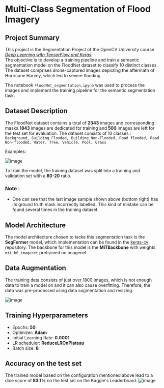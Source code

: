 # Multi-Class Segmentation of Flood Imagery

## Project Summary

This project is the Segmentation Project of the OpenCV University course [_Deep Learning with TensorFlow and Keras_](https://opencv.org/university/deep-learning-with-tensorflow-keras/?srsltid=AfmBOor6TFbg3fgao3lfzY5EIBo3GTuRqpwvra6nrZBQpmDMZ8B7ZcGY).<br>
The objective is to develop a training pipeline and train a semantic segmentation model on the FloodNet dataset to classify 10 distinct classes. The dataset comprises drone-captured images depicting the aftermath of Hurricane Harvey, which led to severe flooding. 

The notebook `FloodNet_segmentation.ipynb` was used to process the images and implement the training pipeline for the semantic segmentation task.

## Dataset Description

The FloodNet dataset contains a total of __2343__ images and corresponding masks.__1843__ images are dedicated for training and __500__ images are left for the test set for evaluation.
The dataset consists of 10 classes : <br>
`Background, Building Flooded, Building Non-Flooded, Road flooded, Road Non-flooded, Water, Tree, Vehicle, Pool, Grass ` <br>

Examples:<br>

![image](https://github.com/user-attachments/assets/6461d545-a1a9-4191-ab2b-f2b9fd1c608f)

To train the model, the training dataset was split into a training and validation set with a __80-20__ ratio.

### Note :

- One can see that the last image sample shown above (bottom right) has its ground truth mask incorrectly labelled. This kind of mistake can be found several times in the training dataset.

## Model Architecture

The model architecture chosen to tacke this segmentation task is the __SegFormer__ model, which implementation can be found in the [keras-cv](https://github.com/keras-team/keras-cv) repository.
The backbone for this model is the __MiTBackbone__ with weights `mit_b0_imagenet` pretrained on imagenet. <br>

## Data Augmentation

The training data consists of just over 1800 images, which is not enough data to train a model on and it can also cause overfitting. Therefore, the data was pre-processed using data augmentation and resizing.

![image](https://github.com/user-attachments/assets/a24eae59-5fe0-429b-860c-20d12d99ac74)

## Training Hyperparameters

- Epochs: __50__<br>
- Optimizer: __Adam__<br>
- Initial Learning Rate: __0.0001__<br>
- LR scheduler: __ReduceLROnPlateau__<br>
- Batch size: __8__<br>

## Accuracy on the test set

The trained model based on the configuration mentioned above lead to a dice score of __83.1%__ on the test set on the Kaggle's Leaderboard.
![image](https://github.com/user-attachments/assets/81cce902-d561-43ca-b517-d939cb291211)
